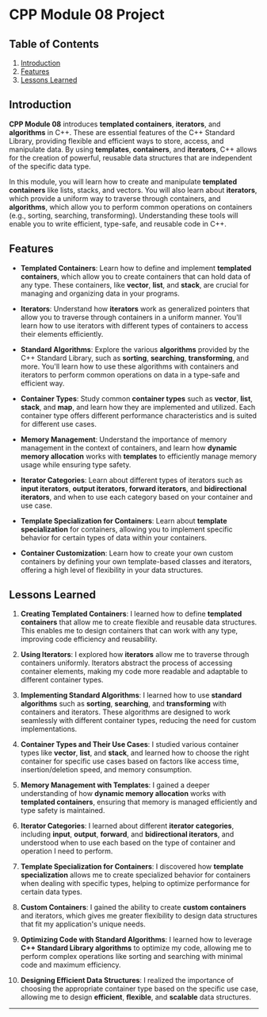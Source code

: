 # CPP Module 08 Project

## Table of Contents
1. [Introduction](#introduction)
2. [Features](#features)
3. [Lessons Learned](#lessons-learned)

## Introduction

**CPP Module 08** introduces **templated containers**, **iterators**, and **algorithms** in C++. These are essential features of the C++ Standard Library, providing flexible and efficient ways to store, access, and manipulate data. By using **templates**, **containers**, and **iterators**, C++ allows for the creation of powerful, reusable data structures that are independent of the specific data type.

In this module, you will learn how to create and manipulate **templated containers** like lists, stacks, and vectors. You will also learn about **iterators**, which provide a uniform way to traverse through containers, and **algorithms**, which allow you to perform common operations on containers (e.g., sorting, searching, transforming). Understanding these tools will enable you to write efficient, type-safe, and reusable code in C++.

## Features

- **Templated Containers**: Learn how to define and implement **templated containers**, which allow you to create containers that can hold data of any type. These containers, like **vector**, **list**, and **stack**, are crucial for managing and organizing data in your programs.

- **Iterators**: Understand how **iterators** work as generalized pointers that allow you to traverse through containers in a uniform manner. You'll learn how to use iterators with different types of containers to access their elements efficiently.

- **Standard Algorithms**: Explore the various **algorithms** provided by the C++ Standard Library, such as **sorting**, **searching**, **transforming**, and more. You'll learn how to use these algorithms with containers and iterators to perform common operations on data in a type-safe and efficient way.

- **Container Types**: Study common **container types** such as **vector**, **list**, **stack**, and **map**, and learn how they are implemented and utilized. Each container type offers different performance characteristics and is suited for different use cases.

- **Memory Management**: Understand the importance of memory management in the context of containers, and learn how **dynamic memory allocation** works with **templates** to efficiently manage memory usage while ensuring type safety.

- **Iterator Categories**: Learn about different types of iterators such as **input iterators**, **output iterators**, **forward iterators**, and **bidirectional iterators**, and when to use each category based on your container and use case.

- **Template Specialization for Containers**: Learn about **template specialization** for containers, allowing you to implement specific behavior for certain types of data within your containers.

- **Container Customization**: Learn how to create your own custom containers by defining your own template-based classes and iterators, offering a high level of flexibility in your data structures.

## Lessons Learned

1. **Creating Templated Containers**: I learned how to define **templated containers** that allow me to create flexible and reusable data structures. This enables me to design containers that can work with any type, improving code efficiency and reusability.

2. **Using Iterators**: I explored how **iterators** allow me to traverse through containers uniformly. Iterators abstract the process of accessing container elements, making my code more readable and adaptable to different container types.

3. **Implementing Standard Algorithms**: I learned how to use **standard algorithms** such as **sorting**, **searching**, and **transforming** with containers and iterators. These algorithms are designed to work seamlessly with different container types, reducing the need for custom implementations.

4. **Container Types and Their Use Cases**: I studied various container types like **vector**, **list**, and **stack**, and learned how to choose the right container for specific use cases based on factors like access time, insertion/deletion speed, and memory consumption.

5. **Memory Management with Templates**: I gained a deeper understanding of how **dynamic memory allocation** works with **templated containers**, ensuring that memory is managed efficiently and type safety is maintained.

6. **Iterator Categories**: I learned about different **iterator categories**, including **input**, **output**, **forward**, and **bidirectional iterators**, and understood when to use each based on the type of container and operation I need to perform.

7. **Template Specialization for Containers**: I discovered how **template specialization** allows me to create specialized behavior for containers when dealing with specific types, helping to optimize performance for certain data types.

8. **Custom Containers**: I gained the ability to create **custom containers** and iterators, which gives me greater flexibility to design data structures that fit my application's unique needs.

9. **Optimizing Code with Standard Algorithms**: I learned how to leverage **C++ Standard Library algorithms** to optimize my code, allowing me to perform complex operations like sorting and searching with minimal code and maximum efficiency.

10. **Designing Efficient Data Structures**: I realized the importance of choosing the appropriate container type based on the specific use case, allowing me to design **efficient**, **flexible**, and **scalable** data structures.

---

